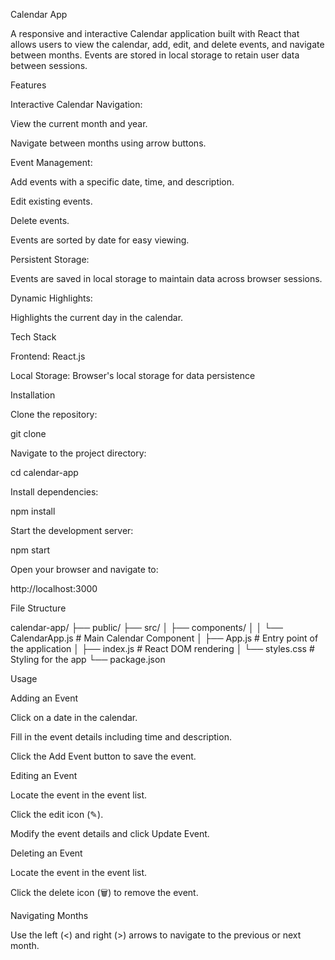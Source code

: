 Calendar App

A responsive and interactive Calendar application built with React that allows users to view the calendar, add, edit, and delete events, and navigate between months. Events are stored in local storage to retain user data between sessions.

Features

Interactive Calendar Navigation:

View the current month and year.

Navigate between months using arrow buttons.

Event Management:

Add events with a specific date, time, and description.

Edit existing events.

Delete events.

Events are sorted by date for easy viewing.

Persistent Storage:

Events are saved in local storage to maintain data across browser sessions.

Dynamic Highlights:

Highlights the current day in the calendar.

Tech Stack

Frontend: React.js

Local Storage: Browser's local storage for data persistence

Installation

Clone the repository:

git clone <repository-url>

Navigate to the project directory:

cd calendar-app

Install dependencies:

npm install

Start the development server:

npm start

Open your browser and navigate to:

http://localhost:3000

File Structure

calendar-app/
├── public/
├── src/
│   ├── components/
│   │   └── CalendarApp.js  # Main Calendar Component
│   ├── App.js              # Entry point of the application
│   ├── index.js            # React DOM rendering
│   └── styles.css          # Styling for the app
└── package.json

Usage

Adding an Event

Click on a date in the calendar.

Fill in the event details including time and description.

Click the Add Event button to save the event.

Editing an Event

Locate the event in the event list.

Click the edit icon (✎).

Modify the event details and click Update Event.

Deleting an Event

Locate the event in the event list.

Click the delete icon (🗑) to remove the event.

Navigating Months

Use the left (<) and right (>) arrows to navigate to the previous or next month.
